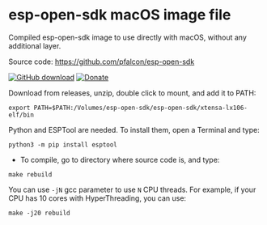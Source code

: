 # esp-open-sdk macOS image file

Compiled esp-open-sdk image to use directly with macOS, without any additional layer.

Source code: https://github.com/pfalcon/esp-open-sdk

[![GitHub download](https://img.shields.io/github/downloads/RavenSystem/esp-open-sdk-macos-image/total.svg)](https://github.com/RavenSystem/esp-open-sdk-macos-image/releases/latest)
[![Donate](https://img.shields.io/badge/donate-PayPal-blue.svg)](https://paypal.me/ravensystem)

Download from releases, unzip, double click to mount, and add it to PATH:

```shell
export PATH=$PATH:/Volumes/esp-open-sdk/esp-open-sdk/xtensa-lx106-elf/bin
```

Python and ESPTool are needed. To install them, open a Terminal and type:

```shell
python3 -m pip install esptool
```

* To compile, go to directory where source code is, and type:

```shell
make rebuild
```

You can use `-jN` gcc parameter to use `N` CPU threads.
For example, if your CPU has 10 cores with HyperThreading, you can use:

```shell
make -j20 rebuild
```
